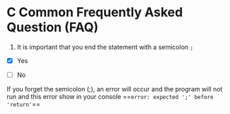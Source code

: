 # C Common Frequently Asked Question (FAQ)

1. It is important that you end the statement with a semicolon ```;```

- [x] Yes  

- [ ] No

If you forget the semicolon (;), an error will occur and the program will not run and this error show in your console ==```error: expected ';' before 'return'```==

